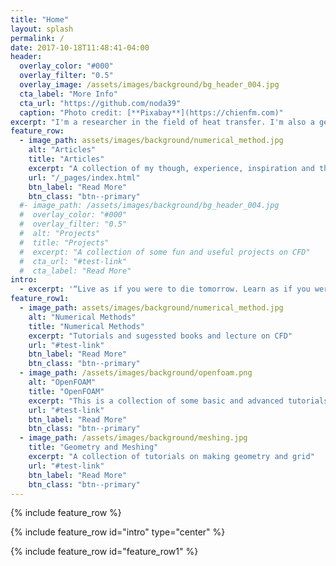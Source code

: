 ```yaml
---
title: "Home"
layout: splash
permalink: /
date: 2017-10-18T11:48:41-04:00
header:
  overlay_color: "#000"
  overlay_filter: "0.5"
  overlay_image: /assets/images/background/bg_header_004.jpg
  cta_label: "More Info"
  cta_url: "https://github.com/noda39"
  caption: "Photo credit: [**Pixabay**](https://chienfm.com)"
excerpt: "I'm a researcher in the field of heat transfer. I'm also a geek, a programming and electronics hobbyist."
feature_row:
  - image_path: assets/images/background/numerical_method.jpg
    alt: "Articles"
    title: "Articles"
    excerpt: "A collection of my though, experience, inspiration and the translating articles. Most of them are used as my references. I'm happy if you find them useful!"
    url: "/_pages/index.html"
    btn_label: "Read More"
    btn_class: "btn--primary"
  #- image_path: /assets/images/background/bg_header_004.jpg
  #  overlay_color: "#000"
  #  overlay_filter: "0.5"
  #  alt: "Projects"
  #  title: "Projects"
  #  excerpt: "A collection of some fun and useful projects on CFD"
  #  cta_url: "#test-link"
  #  cta_label: "Read More"
intro: 
  - excerpt: '“Live as if you were to die tomorrow. Learn as if you were to live forever.” -- Mahatma Gandhi'
feature_row1:
  - image_path: assets/images/background/numerical_method.jpg
    alt: "Numerical Methods"
    title: "Numerical Methods"
    excerpt: "Tutorials and sugessted books and lecture on CFD"
    url: "#test-link"
    btn_label: "Read More"
    btn_class: "btn--primary"
  - image_path: /assets/images/background/openfoam.png
    alt: "OpenFOAM"
    title: "OpenFOAM"
    excerpt: "This is a collection of some basic and advanced tutorials on OpenFOAM"
    url: "#test-link"
    btn_label: "Read More"
    btn_class: "btn--primary"
  - image_path: /assets/images/background/meshing.jpg
    title: "Geometry and Meshing"
    excerpt: "A collection of tutorials on making geometry and grid"
    url: "#test-link"
    btn_label: "Read More"
    btn_class: "btn--primary"
---
```

{% include feature_row %}

{% include feature_row id="intro" type="center" %}

{% include feature_row id="feature_row1" %}
